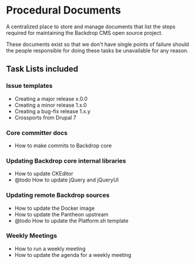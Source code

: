Procedural Documents
=====================

A centralized place to store and manage documents that list the steps required
for maintaining the Backdrop CMS open source project.

These documents exist so that we don't have single points of failure should the
people responsible for doing these tasks be unavailable for any reason.

Task Lists included
-------------------

### Issue templates

- Creating a major release x.0.0
- Creating a minor release 1.x.0
- Creating a bug-fix release 1.x.y
- Crossports from Drupal 7

### Core committer docs

- How to make commits to Backdrop core

### Updating Backdrop core internal libraries

- How to update CKEditor
- @todo How to update jQuery and jQueryUI

### Updating remote Backdrop sources

- How to update the Docker image
- How to update the Pantheon upstream
- @todo How to update the Platform.sh template

### Weekly Meetings

- How to run a weekly meeting
- How to update the agenda for a weekly meeting


